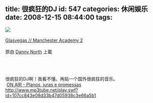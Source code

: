 title: 很疯狂的DJ
id: 547
categories: 休闲娱乐
date: 2008-12-15 08:44:00
tags:
---

[![](http://m2.img.libdd.com/farm4/2012/0821/17/44B3AD8551FEED48D4A47F0D8E98A728EF39F45EF698_240_160.JPEG)</img>](http://www.flickr.com/photos/dannynorth/3094540756/ "photo sharing")
</br>
</br><span>[Glasvegas // Manchester Academy 2](http://www.flickr.com/photos/dannynorth/3094540756/)
</br>
</br>原由 [Danny North](http://www.flickr.com/people/dannynorth/) 上載
</br></span>
</br>
</br>
</br>

很疯狂的DJ啊！我看不懂。再贴一个国外很疯狂的音乐。
</br>&nbsp;[ON AIR - Planos, juras e promessas](http://www.mp3tube.net/musics/ON-AIR-Planos-juras-e-promessas/182896/)
</br>http://www.mp3tube.net/play.swf?id=107cc843e08d33b47d05938c3e66a5b1
